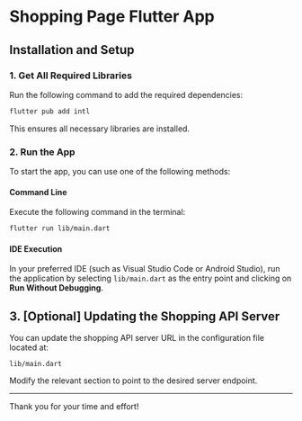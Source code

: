 # Shopping Page Flutter App

## Installation and Setup

### 1. Get All Required Libraries
Run the following command to add the required dependencies:
```bash
flutter pub add intl
```
This ensures all necessary libraries are installed.

### 2. Run the App
To start the app, you can use one of the following methods:

#### Command Line
Execute the following command in the terminal:
```bash
flutter run lib/main.dart
```

#### IDE Execution
In your preferred IDE (such as Visual Studio Code or Android Studio), run the application by selecting `lib/main.dart` as the entry point and clicking on **Run Without Debugging**.

## 3. [Optional] Updating the Shopping API Server
You can update the shopping API server URL in the configuration file located at:
```
lib/main.dart
```
Modify the relevant section to point to the desired server endpoint.

---

Thank you for your time and effort!
